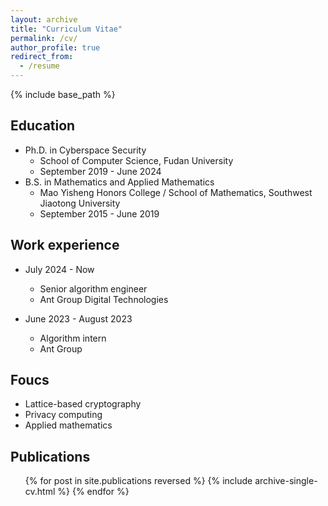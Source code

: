```yaml
---
layout: archive
title: "Curriculum Vitae"
permalink: /cv/
author_profile: true
redirect_from:
  - /resume
---
```


{% include base_path %}

## Education
* Ph.D. in Cyberspace Security
  * School of Computer Science, Fudan University
  * September 2019 - June 2024
* B.S. in Mathematics and Applied Mathematics
  * Mao Yisheng Honors College / School of Mathematics, Southwest Jiaotong University
  * September 2015 - June 2019

## Work experience
* July 2024 - Now
  * Senior algorithm engineer
  * Ant Group Digital Technologies

* June 2023 - August 2023
  * Algorithm intern
  * Ant Group 

## Foucs
* Lattice-based cryptography
* Privacy computing
* Applied mathematics

## Publications
  <ul>{% for post in site.publications reversed %}
    {% include archive-single-cv.html %}
  {% endfor %}</ul>

